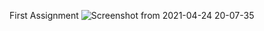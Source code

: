 First Assignment
![Screenshot from 2021-04-24 20-07-35](https://user-images.githubusercontent.com/77538165/116014679-45178900-a5eb-11eb-9edb-5dbf68b7e0e1.png)

